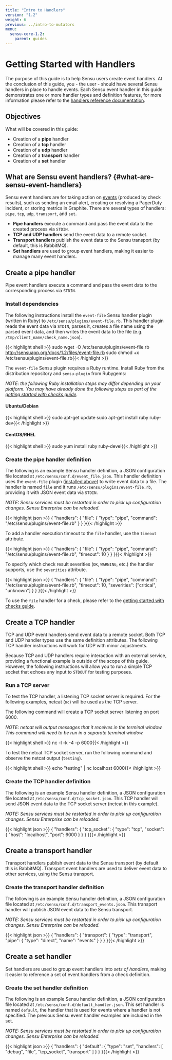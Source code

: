 ```yaml
---
title: "Intro to Handlers"
version: "1.2"
weight: 6
previous: ../intro-to-mutators
menu:
  sensu-core-1.2:
    parent: guides
---
```


# Getting Started with Handlers

The purpose of this guide is to help Sensu users create event handlers. At the
conclusion of this guide, you - the user - should have several Sensu handlers in
place to handle events. Each Sensu event handler in this guide demonstrates one
or more handler types and definition features, for more information please refer
to the [handlers reference documentation][1].

## Objectives

What will be covered in this guide:

- Creation of a **pipe** handler
- Creation of a **tcp** handler
- Creation of a **udp** handler
- Creation of a **transport** handler
- Creation of a **set** handler

## What are Sensu event handlers? {#what-are-sensu-event-handlers}

Sensu event handlers are for taking action on [events][2] (produced by check
results), such as sending an email alert, creating or resolving a PagerDuty
incident, or storing metrics in Graphite. There are several types of handlers:
`pipe`, `tcp`, `udp`, `transport`, and `set`.

- **Pipe handlers** execute a command and pass the event data to the created
  process via `STDIN`.
- **TCP and UDP handlers** send the event data to a remote socket.
- **Transport handlers** publish the event data to the Sensu transport (by
  default, this is RabbitMQ).
- **Set handlers** are used to group event handlers, making it easier to manage
  many event handlers.

## Create a pipe handler

Pipe event handlers execute a command and pass the event data to the
corresponding process via `STDIN`.

### Install dependencies

The following instructions install the `event-file` Sensu handler plugin
(written in Ruby) to `/etc/sensu/plugins/event-file.rb`. This handler plugin
reads the event data via `STDIN`, parses it, creates a file name using the
parsed event data, and then writes the event data to the file (e.g.
`/tmp/client_name/check_name.json`).

{{< highlight shell >}}
sudo wget -O /etc/sensu/plugins/event-file.rb http://sensuapp.org/docs/1.2/files/event-file.rb
sudo chmod +x /etc/sensu/plugins/event-file.rb{{< /highlight >}}

The `event-file` Sensu plugin requires a Ruby runtime. Install Ruby from the
distribution repository and `sensu-plugin` from Rubygems:

_NOTE: the following Ruby installation steps may differ depending on your
platform. You may have already done the following steps as part of the [getting
started with checks guide][3]._

#### Ubuntu/Debian

{{< highlight shell >}}
sudo apt-get update
sudo apt-get install ruby ruby-dev{{< /highlight >}}

#### CentOS/RHEL

{{< highlight shell >}}
sudo yum install ruby ruby-devel{{< /highlight >}}

### Create the pipe handler definition

The following is an example Sensu handler definition, a JSON configuration file
located at `/etc/sensu/conf.d/event_file.json`. This handler definition uses the
`event-file` plugin ([installed above][4]) to write event data to a file. The
handler is named `file` and it runs `/etc/sensu/plugins/event-file.rb`,
providing it with JSON event data via `STDIN`.

_NOTE: Sensu services must be restarted in order to pick up configuration
changes. Sensu Enterprise can be reloaded._

{{< highlight json >}}
{
  "handlers": {
    "file": {
      "type": "pipe",
      "command": "/etc/sensu/plugins/event-file.rb"
    }
  }
}{{< /highlight >}}

To add a handler execution timeout to the `file` handler, use the `timeout`
attribute.

{{< highlight json >}}
{
  "handlers": {
    "file": {
      "type": "pipe",
      "command": "/etc/sensu/plugins/event-file.rb",
      "timeout": 10
    }
  }
}{{< /highlight >}}

To specify which check result severities (`OK`, `WARNING`, etc.) the handler
supports, use the `severities` attribute.

{{< highlight json >}}
{
  "handlers": {
    "file": {
      "type": "pipe",
      "command": "/etc/sensu/plugins/event-file.rb",
      "timeout": 10,
      "severities": ["critical", "unknown"]
    }
  }
}{{< /highlight >}}

To use the `file` handler for a check, please refer to the [getting started with
checks guide][5].

## Create a TCP handler

TCP and UDP event handlers send event data to a remote socket. Both TCP and UDP
handler types use the same definition attributes. The following TCP handler
instructions will work for UDP with minor adjustments.

Because TCP and UDP handlers require interaction with an external service,
providing a functional example is outside of the scope of this guide. However,
the following instructions will allow you to run a simple TCP socket that echoes
any input to `STDOUT` for testing purposes.

### Run a TCP server

To test the TCP handler, a listening TCP socket server is required. For the
following examples, netcat (`nc`) will be used as the TCP server.

The following command will create a TCP socket server listening on port 6000.

_NOTE: netcat will output messages that it receives in the terminal window. This
command will need to be run in a separate terminal window._

{{< highlight shell >}}
nc -l -k -4 -p 6000{{< /highlight >}}

To test the netcat TCP socket server, run the following command and observe the
netcat output (`testing`).

{{< highlight shell >}}
echo "testing" | nc localhost 6000{{< /highlight >}}

### Create the TCP handler definition

The following is an example Sensu handler definition, a JSON configuration file
located at `/etc/sensu/conf.d/tcp_socket.json`. This TCP handler will send JSON
event data to the TCP socket server (netcat in this example).

_NOTE: Sensu services must be restarted in order to pick up configuration
changes. Sensu Enterprise can be reloaded._

{{< highlight json >}}
{
  "handlers": {
    "tcp_socket": {
      "type": "tcp",
      "socket": {
        "host": "localhost",
        "port": 6000
      }
    }
  }
}{{< /highlight >}}

## Create a transport handler

Transport handlers publish event data to the Sensu transport (by default this is
RabbitMQ). Transport event handlers are used to deliver event data to other
services, using the Sensu transport.

### Create the transport handler definition

The following is an example Sensu handler definition, a JSON configuration file
located at `/etc/sensu/conf.d/transport_events.json`. This transport handler
will publish JSON event data to the Sensu transport.

_NOTE: Sensu services must be restarted in order to pick up configuration
changes. Sensu Enterprise can be reloaded._

{{< highlight json >}}
{
  "handlers": {
    "transport": {
      "type": "transport",
      "pipe": {
        "type": "direct",
        "name": "events"
      }
    }
  }
}{{< /highlight >}}

## Create a set handler

Set handlers are used to group event handlers into _sets of handlers_, making it
easier to reference a set of event handlers from a check definition.

### Create the set handler definition

The following is an example Sensu handler definition, a JSON configuration file
located at `/etc/sensu/conf.d/default_handler.json`. This set handler is named
`default`, the handler that is used for events where a handler is not specified.
The previous Sensu event handler examples are included in the set.

_NOTE: Sensu services must be restarted in order to pick up configuration
changes. Sensu Enterprise can be reloaded._

{{< highlight json >}}
{
  "handlers": {
    "default": {
      "type": "set",
      "handlers": [
        "debug",
        "file",
        "tcp_socket",
        "transport"
      ]
    }
  }
}{{< /highlight >}}

[1]:  ../reference/handlers/
[2]:  ../reference/events/
[3]:  ../intro-to-checks#install-dependencies/
[4]:  #install-dependencies
[5]:  ../intro-to-checks#create-the-check-definition-for-cron/